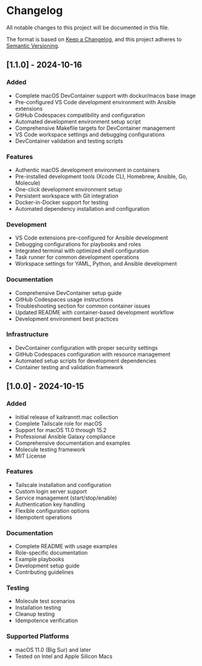 # Changelog

All notable changes to this project will be documented in this file.

The format is based on [Keep a Changelog](https://keepachangelog.com/en/1.0.0/),
and this project adheres to [Semantic Versioning](https://semver.org/spec/v2.0.0.html).

## [1.1.0] - 2024-10-16

### Added
- Complete macOS DevContainer support with dockur/macos base image
- Pre-configured VS Code development environment with Ansible extensions
- GitHub Codespaces compatibility and configuration
- Automated development environment setup script
- Comprehensive Makefile targets for DevContainer management
- VS Code workspace settings and debugging configurations
- DevContainer validation and testing scripts

### Features
- Authentic macOS development environment in containers
- Pre-installed development tools (Xcode CLI, Homebrew, Ansible, Go, Molecule)
- One-click development environment setup
- Persistent workspace with Git integration
- Docker-in-Docker support for testing
- Automated dependency installation and configuration

### Development
- VS Code extensions pre-configured for Ansible development
- Debugging configurations for playbooks and roles
- Integrated terminal with optimized shell configuration
- Task runner for common development operations
- Workspace settings for YAML, Python, and Ansible development

### Documentation
- Comprehensive DevContainer setup guide
- GitHub Codespaces usage instructions
- Troubleshooting section for common container issues
- Updated README with container-based development workflow
- Development environment best practices

### Infrastructure
- DevContainer configuration with proper security settings
- GitHub Codespaces configuration with resource management
- Automated setup scripts for development dependencies
- Container testing and validation framework

## [1.0.0] - 2024-10-15

### Added
- Initial release of kaitranntt.mac collection
- Complete Tailscale role for macOS
- Support for macOS 11.0 through 15.2
- Professional Ansible Galaxy compliance
- Comprehensive documentation and examples
- Molecule testing framework
- MIT License

### Features
- Tailscale installation and configuration
- Custom login server support
- Service management (start/stop/enable)
- Authentication key handling
- Flexible configuration options
- Idempotent operations

### Documentation
- Complete README with usage examples
- Role-specific documentation
- Example playbooks
- Development setup guide
- Contributing guidelines

### Testing
- Molecule test scenarios
- Installation testing
- Cleanup testing
- Idempotence verification

### Supported Platforms
- macOS 11.0 (Big Sur) and later
- Tested on Intel and Apple Silicon Macs